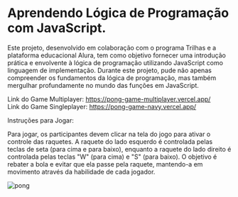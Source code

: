 <h1>Aprendendo Lógica de Programação com JavaScript.</h1>

Este projeto, desenvolvido em colaboração com o programa Trilhas e a plataforma educacional Alura, tem como objetivo fornecer uma introdução prática e envolvente à lógica de programação utilizando JavaScript como linguagem de implementação. Durante este projeto, pude não apenas compreender os fundamentos da lógica de programação, mas também mergulhar profundamente no mundo das funções em JavaScript.

Link do Game Multiplayer: https://pong-game-multiplayer.vercel.app/                                                                          
Link do Game Singleplayer: https://pong-game-navy.vercel.app/

Instruções para Jogar:

Para jogar, os participantes devem clicar na tela do jogo para ativar o controle das raquetes. A raquete do lado esquerdo é controlada pelas teclas de seta (para cima e para baixo), enquanto a raquete do lado direito é controlada pelas teclas "W" (para cima) e "S" (para baixo). O objetivo é rebater a bola e evitar que ela passe pela raquete, mantendo-a em movimento através da habilidade de cada jogador.

![pong](https://github.com/FabinDr/PongGameMultiplayer/assets/124143933/b482a8a6-2b49-46bd-8351-495c622d60be)
